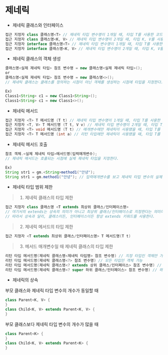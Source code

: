 제네릭
=
* 제네릭 클래스와 인터페이스
```java
접근 지정자 class 클래스명<T> // 제네릭 타입 변수명이 1개일 때, 타입 T를 사용한 코드
접근 지정자 class 클래스명<K, V> // 제네릭 타입 변수명이 2개일 때, 타입 K, V를 사용한 코드
접근 지정자 interface 클래스명<T> // 제네릭 타입 변수명이 1개일 때, 타입 T를 사용한 코드
접근 지정자 interface 클래스명<K, V> // 제네릭 타입 변수명이 2개일 때, 타입 K, V를 사용한 코드
```
* 제네릭 클래스의 객체 생성
```java
클래스명<실제 제네릭 타입> 참조 변수명 = new 클래스명<실제 제네릭 타입>();
or
클래스명<실제 제네릭 타입> 참조 변수명 = new 클래스명<>(); 
// 제네릭 클래스는 클래스를 정의하는 시점이 아닌 객체를 생성하는 시점에 타입을 지정한다.

Ex)
Class1<String> c1 = new Class1<String>();
Class1<String> c1 = new Class1<>();
```
* 제네릭 메서드
```java
접근 지정자 <T> T 메서드명 (T t) // 제네릭 타입 변수명이 1개일 때, 타입 T를 사용한 코드
접근 지정자 <T, V> T 메서드명 (T t, V v) // 제네릭 타입 변수명이 2개일 때, 타입 T, V를 사용한 코드
접근 지정자 <T> void 메서드명 (T t) // 매개변수에만 제네릭이 사용됐을 때, 타입 T를 사용한 코드
접근 지정자 <T> T 메서드명 (int a) // 리턴 타입에만 제네릭이 사용됐을 때, 타입 T를 사용한 코드
```
* 제네릭 메서드 호출
```java
참조 객체.<실제 제네릭 타입>메서드명(입력매개변수);
// 제네릭 메서드는 호출되는 시점에 실제 제네릭 타입을 지정한다.

Ex)
String str1 = gm.<String>method1("안녕");
String str1 = gm.method1("안녕"); // 입력매개변수를 보고 제네릭 타입 변수의 실제 타입이 예측가능하면 생략 가능
```
* 제네릭 타입 범위 제한
>1. 제네릭 클래스의 타입 제한
```java
접근 지정자 class 클래스명 <T extends 최상위 클래스/인터페이스명>
// 여기서의 extends는 상속의 의미가 아니고 최상위 클래스/인터페이스로 지정한다는 의미이다. 
// 따라서 상속과 달리, 클래스이든, 인터페이스이든 항상 extends 키워드를 사용한다.
```
>2. 제네릭 메서드의 타입 제한
```java
접근 지정자 <T extends 최상위 클래스/인터페이스명> T 메서드명(T t)
```
>3. 메서드 매개변수일 때 제네릭 클래스의 타입 제한
```java
리턴 타입 메서드명(제네릭 클래스명<제네릭 타입명> 참조 변수명) // 지정 타입인 객체만 가능
리턴 타입 메서드명(제네릭 클래스명<?> 참조 변수명) // 모든 타입인 객체 가능
리턴 타입 메서드명(제네릭 클래스명<? extends 상위 클래스/인터페이스> 참조 변수명) // 상위 클래스 또는 상위 클래스의 자식 클래스인 객체만 가능
리턴 타입 메서드명(제네릭 클래스명<? super 하위 클래스/인터페이스> 참조 변수명) // 하위 클래스 또는 하위 클래스의 부모 클래스인 객체만 가능
```
* 제네릭의 상속
 
부모 클래스와 제네릭 타입 변수의 개수가 동일할 때
```java
class Parent<K, V> {
}
class Child<K, V> extends Parent<K, V> {
}
```
부모 클래스보다 제네릭 타입 변수의 개수가 많을 때
```java
class Parent<K> {
}
class Child<K, V> extends Parent<K> {
}
```
